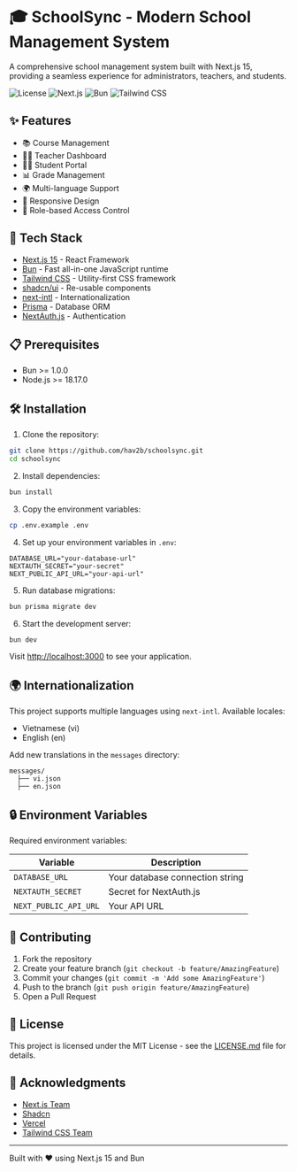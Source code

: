 # 🎓 SchoolSync - Modern School Management System

A comprehensive school management system built with Next.js 15, providing a seamless experience for administrators, teachers, and students.

![License](https://img.shields.io/badge/license-MIT-blue.svg)
![Next.js](https://img.shields.io/badge/Next.js-15.0-black)
![Bun](https://img.shields.io/badge/Bun-1.0+-orange)
![Tailwind CSS](https://img.shields.io/badge/Tailwind-3.0+-blue)

## ✨ Features

- 📚 Course Management
- 👨‍🏫 Teacher Dashboard
- 👨‍🎓 Student Portal
- 📊 Grade Management
- 🌍 Multi-language Support
- 📱 Responsive Design
- 🔐 Role-based Access Control

## 🚀 Tech Stack

- [Next.js 15](https://nextjs.org/) - React Framework
- [Bun](https://bun.sh/) - Fast all-in-one JavaScript runtime
- [Tailwind CSS](https://tailwindcss.com/) - Utility-first CSS framework
- [shadcn/ui](https://ui.shadcn.com/) - Re-usable components
- [next-intl](https://next-intl-docs.vercel.app/) - Internationalization
- [Prisma](https://www.prisma.io/) - Database ORM
- [NextAuth.js](https://next-auth.js.org/) - Authentication

## 📋 Prerequisites

- Bun >= 1.0.0
- Node.js >= 18.17.0

## 🛠️ Installation

1. Clone the repository:

```bash
git clone https://github.com/hav2b/schoolsync.git
cd schoolsync
```

2. Install dependencies:

```bash
bun install
```

3. Copy the environment variables:

```bash
cp .env.example .env
```

4. Set up your environment variables in `.env`:

```env
DATABASE_URL="your-database-url"
NEXTAUTH_SECRET="your-secret"
NEXT_PUBLIC_API_URL="your-api-url"
```

5. Run database migrations:

```bash
bun prisma migrate dev
```

6. Start the development server:

```bash
bun dev
```

Visit [http://localhost:3000](http://localhost:3000) to see your application.

## 🌍 Internationalization

This project supports multiple languages using `next-intl`. Available locales:

- Vietnamese (vi)
- English (en)

Add new translations in the `messages` directory:

```
messages/
  ├── vi.json
  ├── en.json
```

## 🔒 Environment Variables

Required environment variables:

| Variable              | Description                     |
| --------------------- | ------------------------------- |
| `DATABASE_URL`        | Your database connection string |
| `NEXTAUTH_SECRET`     | Secret for NextAuth.js          |
| `NEXT_PUBLIC_API_URL` | Your API URL                    |

## 👥 Contributing

1. Fork the repository
2. Create your feature branch (`git checkout -b feature/AmazingFeature`)
3. Commit your changes (`git commit -m 'Add some AmazingFeature'`)
4. Push to the branch (`git push origin feature/AmazingFeature`)
5. Open a Pull Request

## 📄 License

This project is licensed under the MIT License - see the [LICENSE.md](LICENSE.md) file for details.

## 🙏 Acknowledgments

- [Next.js Team](https://nextjs.org/)
- [Shadcn](https://twitter.com/shadcn)
- [Vercel](https://vercel.com)
- [Tailwind CSS Team](https://tailwindcss.com/)

---

Built with ❤️ using Next.js 15 and Bun
